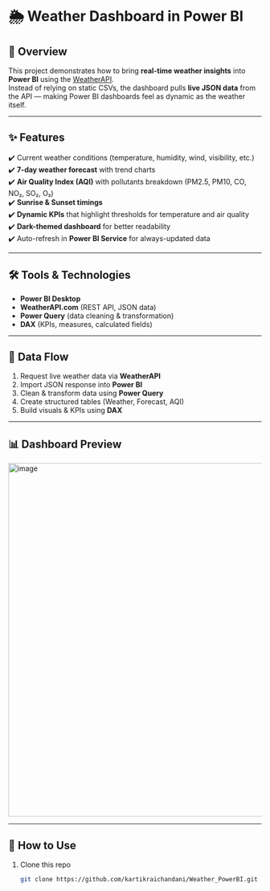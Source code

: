 # 🌦 Weather Dashboard in Power BI  

## 📌 Overview  
This project demonstrates how to bring **real-time weather insights** into **Power BI** using the [WeatherAPI](https://www.weatherapi.com/).  
Instead of relying on static CSVs, the dashboard pulls **live JSON data** from the API — making Power BI dashboards feel as dynamic as the weather itself.  

---

## ✨ Features  
✔️ Current weather conditions (temperature, humidity, wind, visibility, etc.)  
✔️ **7-day weather forecast** with trend charts  
✔️ **Air Quality Index (AQI)** with pollutants breakdown (PM2.5, PM10, CO, NO₂, SO₂, O₃)  
✔️ **Sunrise & Sunset timings**  
✔️ **Dynamic KPIs** that highlight thresholds for temperature and air quality  
✔️ **Dark-themed dashboard** for better readability  
✔️ Auto-refresh in **Power BI Service** for always-updated data  

---

## 🛠 Tools & Technologies  
- **Power BI Desktop**  
- **WeatherAPI.com** (REST API, JSON data)  
- **Power Query** (data cleaning & transformation)  
- **DAX** (KPIs, measures, calculated fields)  

---

## 🔄 Data Flow  
1. Request live weather data via **WeatherAPI**  
2. Import JSON response into **Power BI**  
3. Clean & transform data using **Power Query**  
4. Create structured tables (Weather, Forecast, AQI)  
5. Build visuals & KPIs using **DAX**  

---

## 📊 Dashboard Preview  
<img width="1267" height="704" alt="image" src="https://github.com/user-attachments/assets/0243d05c-b0b9-4c9f-a688-4bb5e6996fcb" />

 
  

---

## 🚀 How to Use  
1. Clone this repo  
   ```bash
   git clone https://github.com/kartikraichandani/Weather_PowerBI.git
